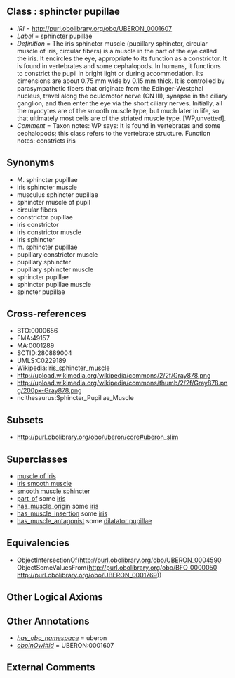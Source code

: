 
## Class : sphincter pupillae

 * *IRI* = http://purl.obolibrary.org/obo/UBERON_0001607
 * *Label* = sphincter pupillae
 * *Definition* = The iris sphincter muscle (pupillary sphincter, circular muscle of iris, circular fibers) is a muscle in the part of the eye called the iris. It encircles the eye, appropriate to its function as a constrictor. It is found in vertebrates and some cephalopods. In humans, it functions to constrict the pupil in bright light or during accommodation. Its dimensions are about 0.75 mm wide by 0.15 mm thick. It is controlled by parasympathetic fibers that originate from the Edinger-Westphal nucleus, travel along the oculomotor nerve (CN III), synapse in the ciliary ganglion, and then enter the eye via the short ciliary nerves. Initially, all the myocytes are of the smooth muscle type, but much later in life, so that ultimately most cells are of the striated muscle type. [WP,unvetted].
 * *Comment* = Taxon notes: WP says: It is found in vertebrates and some cephalopods; this class refers to the vertebrate structure. Function notes: constricts iris

## Synonyms

 * M. sphincter pupillae
 * iris sphincter muscle
 * musculus sphincter pupillae
 * sphincter muscle of pupil
 * circular fibers
 * constrictor pupillae
 * iris constrictor
 * iris constrictor muscle
 * iris sphincter
 * m. sphincter pupillae
 * pupillary constrictor muscle
 * pupillary sphincter
 * pupillary sphincter muscle
 * sphincter pupillae
 * sphincter pupillae muscle
 * spincter pupillae

## Cross-references

 * BTO:0000656
 * FMA:49157
 * MA:0001289
 * SCTID:280889004
 * UMLS:C0229189
 * Wikipedia:Iris_sphincter_muscle
 * http://upload.wikimedia.org/wikipedia/commons/2/2f/Gray878.png
 * http://upload.wikimedia.org/wikipedia/commons/thumb/2/2f/Gray878.png/200px-Gray878.png
 * ncithesaurus:Sphincter_Pupillae_Muscle

## Subsets

 * http://purl.obolibrary.org/obo/uberon/core#uberon_slim

## Superclasses

 * [muscle of iris](../../UBERON/06/UBERON_0001606.md)
 * [iris smooth muscle](../../UBERON/34/UBERON_0004234.md)
 * [smooth muscle sphincter](../../UBERON/21/UBERON_0007521.md)
 * [part_of](../../BFO/50/BFO_0000050.md) some [iris](../../UBERON/69/UBERON_0001769.md)
 * [has_muscle_origin](../../RO/72/RO_0002372.md) some [iris](../../UBERON/69/UBERON_0001769.md)
 * [has_muscle_insertion](../../RO/73/RO_0002373.md) some [iris](../../UBERON/69/UBERON_0001769.md)
 * [has_muscle_antagonist](../../core#has/st/core#has_muscle_antagonist.md) some [dilatator pupillae](../../UBERON/08/UBERON_0001608.md)

## Equivalencies

 * ObjectIntersectionOf(<http://purl.obolibrary.org/obo/UBERON_0004590> ObjectSomeValuesFrom(<http://purl.obolibrary.org/obo/BFO_0000050> <http://purl.obolibrary.org/obo/UBERON_0001769>))

## Other Logical Axioms


## Other Annotations

 * *[has_obo_namespace](../../ce/oboInOwl#hasOBONamespace.md)* = uberon
 * *[oboInOwl#id](../../id/oboInOwl#id.md)* = UBERON:0001607

## External Comments

